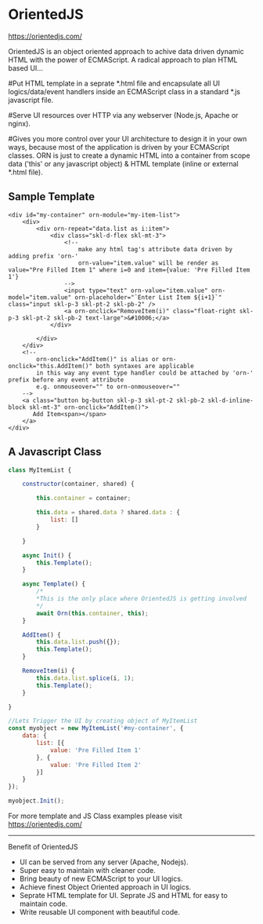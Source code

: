 # OrientedJS

https://orientedjs.com/

OrientedJS is an object oriented approach to achive data driven dynamic HTML with the power of ECMAScript.
A radical approach to plan HTML based UI...

#Put HTML template in a seprate *.html file and encapsulate all UI logics/data/event handlers inside an ECMAScript class in a standard *.js javascript file.

#Serve UI resources over HTTP via any webserver (Node.js, Apache or nginx).

#Gives you more control over your UI architecture to design it in your own ways, because most of the application is driven by your ECMAScript classes. ORN is just to create a dynamic HTML into a container from scope data ('this' or any javascript object) & HTML template (inline or external *.html file).

## Sample Template
```
<div id="my-container" orn-module="my-item-list">
    <div>
        <div orn-repeat="data.list as i:item">
            <div class="skl-d-flex skl-mt-3">
                <!-- 
                    make any html tag's attribute data driven by adding prefix 'orn-'
                    orn-value="item.value" will be render as value="Pre Filled Item 1" where i=0 and item={value: 'Pre Filled Item 1'}
                -->
                <input type="text" orn-value="item.value" orn-model="item.value" orn-placeholder="`Enter List Item ${i+1}`" class="input skl-p-3 skl-pt-2 skl-pb-2" />
                <a orn-onclick="RemoveItem(i)" class="float-right skl-p-3 skl-pt-2 skl-pb-2 text-large">&#10006;</a>
            </div>

        </div>
    </div>
    <!-- 
        orn-onclick="AddItem()" is alias or orn-onclick="this.AddItem()" both syntaxes are applicable
        in this way any event type handler could be attached by 'orn-' prefix before any event attribute
        e.g. onmouseover="" to orn-onmouseover="" 
    -->
    <a class="button bg-button skl-p-3 skl-pt-2 skl-pb-2 skl-d-inline-block skl-mt-3" orn-onclick="AddItem()">
       Add Item<span></span>
    </a>
</div>
```
## A Javascript Class

```javascript
class MyItemList {

    constructor(container, shared) {

        this.container = container;

        this.data = shared.data ? shared.data : {
            list: []
        }

    }

    async Init() {
        this.Template();
    }

    async Template() {
        /*
        *This is the only place where OrientedJS is getting involved
        */
        await Orn(this.container, this);
    }

    AddItem() {
        this.data.list.push({});
        this.Template();
    }

    RemoveItem(i) {
        this.data.list.splice(i, 1);
        this.Template();
    }

}

//Lets Trigger the UI by creating object of MyItemList
const myobject = new MyItemList('#my-container', {
    data: {
        list: [{
            value: 'Pre Filled Item 1'
        }, {
            value: 'Pre Filled Item 2'
        }]
    }
});

myobject.Init();

```

For more template and JS Class examples please visit https://orientedjs.com/

_______________________________________________________________________________________

Benefit of OrientedJS

<ul>
  
<li>UI can be served from any server (Apache, Nodejs).</li>

<li>Super easy to maintain with cleaner code.</li>

<li>Bring beauty of new ECMAScript to your UI logics.</li>

<li>Achieve finest Object Oriented approach in UI logics.</li>

<li>Seprate HTML template for UI. Seprate JS and HTML for easy to maintain code.</li>

<li>Write reusable UI component with beautiful code.</li>

</ul>


